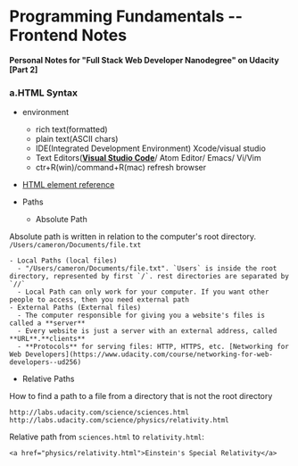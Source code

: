 # Programming Fundamentals -- Frontend Notes

**Personal Notes for "Full Stack Web Developer Nanodegree" on Udacity [Part 2]**

### a.HTML Syntax
  
- environment
  - rich text(formatted)
  - plain text(ASCII chars)
  - IDE(Integrated Development Environment) Xcode/visual studio
  - Text Editors([**Visual Studio Code**](https://code.visualstudio.com)/ Atom Editor/ Emacs/ Vi/Vim
  - ctr+R(win)/command+R(mac) refresh browser


- [HTML element reference](https://developer.mozilla.org/en-US/docs/Web/HTML/Element)

- Paths

  - Absolute Path

Absolute path is written in relation to the computer's root directory. `/Users/cameron/Documents/file.txt`

    - Local Paths (local files)
      - "/Users/cameron/Documents/file.txt". `Users` is inside the root directory, represented by first `/`. rest directories are separated by `//`
      - Local Path can only work for your computer. If you want other people to access, then you need external path
    - External Paths (External files)
      - The computer responsible for giving you a website's files is called a **server**
      - Every website is just a server with an external address, called **URL**.**clients**
      - **Protocols** for serving files: HTTP, HTTPS, etc. [Networking for Web Developers](https://www.udacity.com/course/networking-for-web-developers--ud256)
  - Relative Paths

How to find a path to a file from a directory that is not the root directory

```
http://labs.udacity.com/science/sciences.html
http://labs.udacity.com/science/physics/relativity.html
```

Relative path from `sciences.html` to `relativity.html`:

`<a href="physics/relativity.html">Einstein's Special Relativity</a>`